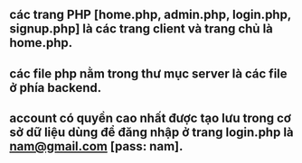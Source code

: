 ## các trang PHP [home.php, admin.php, login.php, signup.php] là các trang client và trang chủ là home.php.
## các file php nằm trong thư mục server là các file ở phía backend.
## account có quyền cao nhất được tạo lưu trong cơ sở dữ liệu dùng để đăng nhập ở trang login.php là nam@gmail.com [pass: nam].